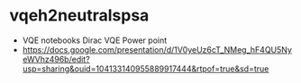 # vqeh2neutralspsa
- VQE notebooks
 Dirac VQE Power point
- https://docs.google.com/presentation/d/1V0yeUz6cT_NMeg_hF4QU5NyeWVhz496b/edit?usp=sharing&ouid=104133140955889917444&rtpof=true&sd=true
